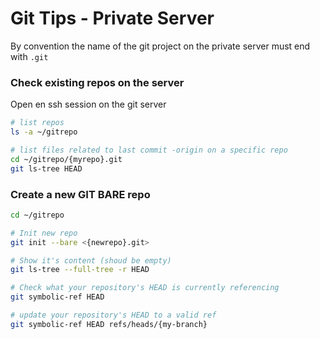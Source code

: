 # Git Tips - Private Server


By convention the name of the git project on the private server must end with `.git`


### Check existing repos on the server

Open en ssh session on the git server

```bash
# list repos
ls -a ~/gitrepo

# list files related to last commit -origin on a specific repo
cd ~/gitrepo/{myrepo}.git
git ls-tree HEAD
```

### Create a new GIT BARE repo

```bash
cd ~/gitrepo

# Init new repo
git init --bare <{newrepo}.git>

# Show it's content (shoud be empty)
git ls-tree --full-tree -r HEAD

# Check what your repository's HEAD is currently referencing
git symbolic-ref HEAD

# update your repository's HEAD to a valid ref
git symbolic-ref HEAD refs/heads/{my-branch}
```


